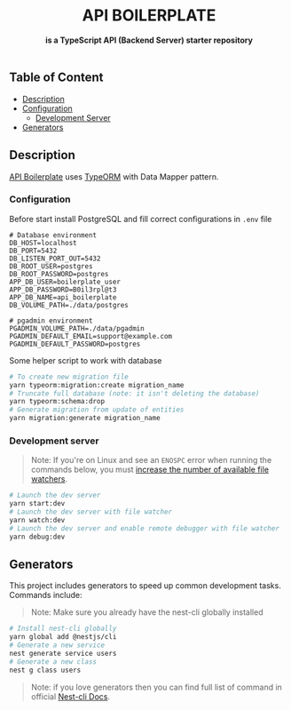 <div align="center">
  <h1>API BOILERPLATE</h1>
</div>
<div align="center">
  <strong>is a TypeScript API (Backend Server) starter repository</strong>
</div>
<br />

## Table of Content

- [Description](#description)
- [Configuration](#configuration)
    - [Development Server](#development-sercer)
- [Generators](#generators)

## Description

[API Boilerplate](https://github.com/ialopezg/api-boilerplate) uses [TypeORM](https://github.com/typeorm/typeorm) with Data Mapper pattern.

### Configuration

Before start install PostgreSQL and fill correct configurations in `.env` file

```env
# Database environment
DB_HOST=localhost
DB_PORT=5432
DB_LISTEN_PORT_OUT=5432
DB_ROOT_USER=postgres
DB_ROOT_PASSWORD=postgres
APP_DB_USER=boilerplate_user
APP_DB_PASSWORD=B0il3rpl@t3
APP_DB_NAME=api_boilerplate
DB_VOLUME_PATH=./data/postgres

# pgadmin environment
PGADMIN_VOLUME_PATH=./data/pgadmin
PGADMIN_DEFAULT_EMAIL=support@example.com
PGADMIN_DEFAULT_PASSWORD=postgres
```

Some helper script to work with database

```bash
# To create new migration file
yarn typeorm:migration:create migration_name
# Truncate full database (note: it isn't deleting the database)
yarn typeorm:schema:drop
# Generate migration from update of entities
yarn migration:generate migration_name
```

### Development server

> Note: If you're on Linux and see an `ENOSPC` error when running the commands below, you must [increase the number of available file watchers](https://stackoverflow.com/questions/22475849/node-js-error-enospc#answer-32600959).
```bash
# Launch the dev server
yarn start:dev
# Launch the dev server with file watcher
yarn watch:dev
# Launch the dev server and enable remote debugger with file watcher
yarn debug:dev
```

## Generators

This project includes generators to speed up common development tasks. Commands include:

> Note: Make sure you already have the nest-cli globally installed
```bash
# Install nest-cli globally
yarn global add @nestjs/cli
# Generate a new service
nest generate service users
# Generate a new class
nest g class users
```
> Note: if you love generators then you can find full list of command in official [Nest-cli Docs](https://docs.nestjs.com/cli/usages#generate-alias-g).
